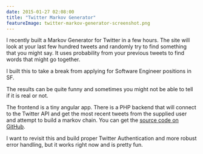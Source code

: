 ```yaml
---
date: 2015-01-27 02:08:00
title: "Twitter Markov Generator"
featureImage: twitter-markov-generator-screenshot.png
---
```


I recently built a Markov Generator for Twitter in a few hours. The site will look at your last few hundred tweets and randomly try to find something that you might say. It uses probability from your previous tweets to find words that might go together.

<!--more-->

I built this to take a break from applying for Software Engineer positions in SF.

The results can be quite funny and sometimes you might not be able to tell if it is real or not.

The frontend is a tiny angular app. There is a PHP backend that will connect to the Twitter API and get the most recent tweets from the supplied user and attempt to build a markov chain. You can get the [source code on GitHub](https://github.com/jamesduffy/twitter-markov-generator).

I want to revisit this and build proper Twitter Authentication and more robust error handling, but it works right now and is pretty fun.
